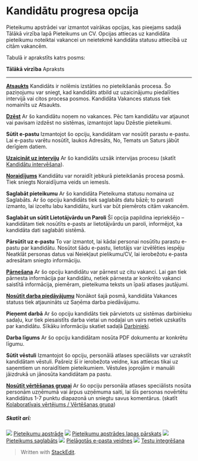 # Kandidātu progresa opcija

Pieteikumu apstrādei var izmantot vairākas opcijas, kas pieejams sadaļā Tālākā virzība lapā Pieteikums un CV. Opcijas attiecas uz kandidāta pieteikumu noteiktai vakancei un neietekmē kandidāta statusu attiecībā uz citām vakancēm.

Tabulā ir aprakstīts katrs posms:

**Tālākā virzība**
Apraksts
***
**[Atsaukts](rejecting_and_withdrawing_an_applicant.htm)**
Kandidāts ir nolēmis izstāties no pieteikšanās procesa. Šo paziņojumu var sniegt, kad kandidāts atbild uz uzaicinājumu piedalīties intervijā vai citos procesa posmos. Kandidāta  Vakances statuss  tiek nomainīts uz  Atsaukts.

**[Dzēst](deleting_an_applicant.htm)**
Ar šo kandidātu noņem no vakances. Pēc tam kandidātu var atjaunot vai pavisam izdzēst no sistēmas, izmantojot lapu  Dzēstie pieteikumi.

**Sūtīt e-pastu**
Izmantojot šo opciju, kandidātam var nosūtīt parastu e-pastu. Lai e-pastu varētu nosūtīt, laukos  Adresāts,  No,  Temats  un  Saturs  jābūt derīgiem datiem.

**[Uzaicināt uz interviju](interviewing_applicants.htm)**
Ar šo kandidāts uzsāk intervijas procesu (skatīt  [Kandidātu intervēšana](interviewing_applicants.htm)).

**[Noraidījums](rejecting_and_withdrawing_an_applicant.htm)**
Kandidātu var noraidīt jebkurā pieteikšanās procesa posmā. Tiek sniegts Noraidījuma veids un iemesls.

**Saglabāt pieteikumu**
Ar šo kandidāta  Pieteikuma statusu  nomaina uz  Saglabāts. Ar šo opciju kandidāts tiek saglabāts datu bāzē; to parasti izmanto, lai izceltu labu kandidātu, kurš var būt piemērots citām vakancēm.

**Saglabāt un sūtīt Lietotājvārdu un Paroli**
Šī opcija papildina iepriekšējo – kandidātam tiek nosūtīts e-pasts ar lietotājvārdu un paroli, informējot, ka kandidāta dati saglabāti sistēmā.

**Pārsūtīt uz e-pastu**
To var izmantot, lai kādai personai nosūtītu parastu e-pastu par kandidātu. Nosūtot šādu e-pastu, lietotājs var izvēlēties iespēju  Neatklāt personas datus  vai  Neiekļaut pielikumu/CV, lai ierobežotu e-pasta adresātam sniegto informāciju.

**[Pārnešana](transferring_applicants.htm)**
Ar šo opciju kandidātu var pārnest uz citu vakanci. Lai gan tiek pārnesta informācija par kandidātu, netiek pārnesta ar konkrēto vakanci saistītā informācija, piemēram, pieteikuma teksts un īpaši atlases jautājumi.

**[Nosūtīt darba piedāvājumu](making_an_offer_to_an_applicant.htm)**
Nonākot šajā posmā, kandidāta  Vakances statuss  tiek atjaunināts uz  Saņēma darba piedāvājumu.

**Pieņemt darbā**
Ar šo opciju kandidāts tiek pārvietots uz sistēmas darbinieku sadaļu, kur tiek piesaistīts darba vietai un nodaļai un vairs netiek uzskatīts par kandidātu. Sīkāku informāciju skatiet sadaļā  [Darbinieki](guide_for_users_employees.htm).

**Darba līgums**
Ar šo opciju kandidātam nosūta PDF dokumentu ar konkrētu līgumu.

**Sūtīt vēstuli**
Izmantojot šo opciju, personālā atlases speciālists var uzrakstīt kandidātam vēstuli. Pašreiz šī ir ierobežota veidne, kas attiecas tikai uz saņemtiem un noraidītiem pieteikumiem. Vēstules joprojām ir manuāli jāizdrukā un jānosūta kandidātam pa pastu.

**[Nosūtīt vērtēšanas grupai](collaborative_rating_panel_review.htm)**
Ar šo opciju personāla atlases speciālists nosūta personām uzņēmumā vai ārpus uzņēmuma saiti, lai šīs personas novērtētu kandidātus 1-7 punktu diapazonā un sniegtu savus komentārus. (skatīt  [Kolaboratīvais vērtējums / Vērtēšanas grupa](collaborative_rating_panel_review.htm))

##### Skatīt arī:

![](../Resources/Images/icon-document-link.png)  [Pieteikumu apstrāde](processing_applications.htm)
![](../Resources/Images/icon-document-link.png)  [Pieteikumu apstrādes lapas pārskats](application_handling_page_overview.htm)
![](../Resources/Images/icon-document-link.png)  [Pieteikums saglabāts](application_saved.htm)
![](../Resources/Images/icon-document-link.png)  [Pielāgotās e-pasta veidnes](customizable_email_templates.htm)
![](../Resources/Images/icon-document-link.png)  [Testu integrēšana](test_integrations.htm)


> Written with [StackEdit](https://stackedit.io/).
<!--stackedit_data:
eyJoaXN0b3J5IjpbMTU4NDQ0Mjk2NywxMTQ3NjQ0NzY5XX0=
-->
